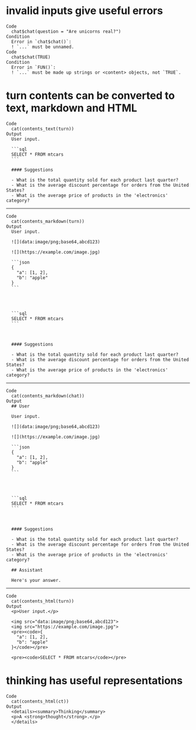 # invalid inputs give useful errors

    Code
      chat$chat(question = "Are unicorns real?")
    Condition
      Error in `chat$chat()`:
      ! `...` must be unnamed.
    Code
      chat$chat(TRUE)
    Condition
      Error in `FUN()`:
      ! `...` must be made up strings or <content> objects, not `TRUE`.

# turn contents can be converted to text, markdown and HTML

    Code
      cat(contents_text(turn))
    Output
      User input.
      
      ```sql
      SELECT * FROM mtcars
      ```
      
      #### Suggestions
      
      - What is the total quantity sold for each product last quarter?
      - What is the average discount percentage for orders from the United States?
      - What is the average price of products in the 'electronics' category?

---

    Code
      cat(contents_markdown(turn))
    Output
      User input.
      
      ![](data:image/png;base64,abcd123)
      
      ![](https://example.com/image.jpg)
      
      ```json
      {
        "a": [1, 2],
        "b": "apple"
      }
      ```
      
      
      
      
      ```sql
      SELECT * FROM mtcars
      ```
      
      
      
      #### Suggestions
      
      - What is the total quantity sold for each product last quarter?
      - What is the average discount percentage for orders from the United States?
      - What is the average price of products in the 'electronics' category?

---

    Code
      cat(contents_markdown(chat))
    Output
      ## User
      
      User input.
      
      ![](data:image/png;base64,abcd123)
      
      ![](https://example.com/image.jpg)
      
      ```json
      {
        "a": [1, 2],
        "b": "apple"
      }
      ```
      
      
      
      
      ```sql
      SELECT * FROM mtcars
      ```
      
      
      
      #### Suggestions
      
      - What is the total quantity sold for each product last quarter?
      - What is the average discount percentage for orders from the United States?
      - What is the average price of products in the 'electronics' category?
      
      ## Assistant
      
      Here's your answer.

---

    Code
      cat(contents_html(turn))
    Output
      <p>User input.</p>
      
      <img src="data:image/png;base64,abcd123">
      <img src="https://example.com/image.jpg">
      <pre><code>{
        "a": [1, 2],
        "b": "apple"
      }</code></pre>
      
      <pre><code>SELECT * FROM mtcars</code></pre>

# thinking has useful representations

    Code
      cat(contents_html(ct))
    Output
      <details><summary>Thinking</summary>
      <p>A <strong>thought</strong>.</p>
      </details>

